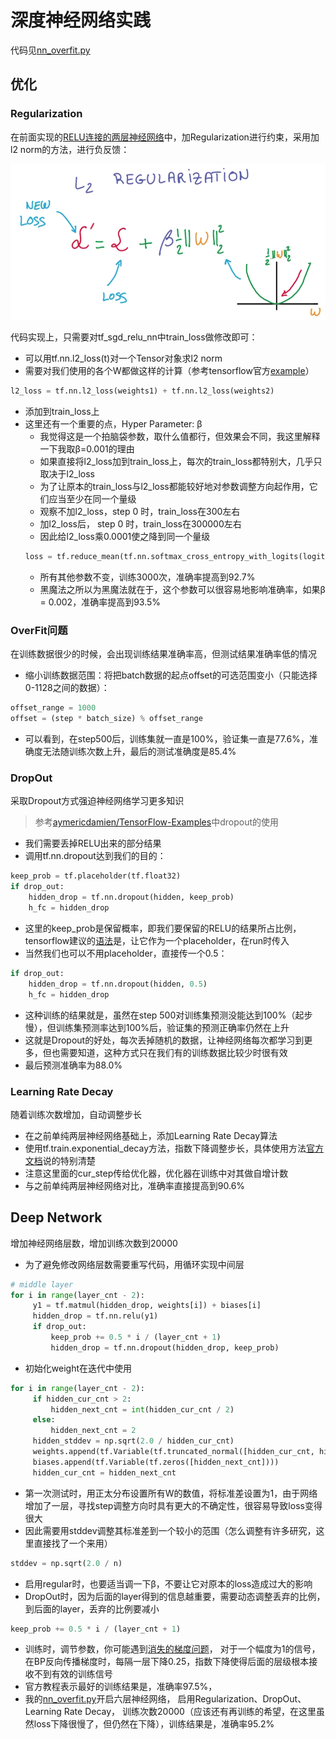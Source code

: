# 深度神经网络实践
代码见[nn_overfit.py](../../src/neural/nn_overfit.py)
## 优化
### Regularization
在前面实现的[RELU连接的两层神经网络](../../src/neural/full_connect.py)中，加Regularization进行约束，采用加l2 norm的方法，进行负反馈：

![](../../res/l2_regularization.png)

代码实现上，只需要对tf_sgd_relu_nn中train_loss做修改即可：
- 可以用tf.nn.l2_loss(t)对一个Tensor对象求l2 norm
- 需要对我们使用的各个W都做这样的计算（参考tensorflow官方[example](https://github.com/tensorflow/tensorflow/blob/master/tensorflow/models/image/mnist/convolutional.py)）
```python
l2_loss = tf.nn.l2_loss(weights1) + tf.nn.l2_loss(weights2)
```
- 添加到train_loss上
- 这里还有一个重要的点，Hyper Parameter: β
  - 我觉得这是一个拍脑袋参数，取什么值都行，但效果会不同，我这里解释一下我取β=0.001的理由
  - 如果直接将l2_loss加到train_loss上，每次的train_loss都特别大，几乎只取决于l2_loss
  - 为了让原本的train_loss与l2_loss都能较好地对参数调整方向起作用，它们应当至少在同一个量级
  - 观察不加l2_loss，step 0 时，train_loss在300左右
  - 加l2_loss后， step 0 时，train_loss在300000左右
  - 因此给l2_loss乘0.0001使之降到同一个量级
  ```python
  loss = tf.reduce_mean(tf.nn.softmax_cross_entropy_with_logits(logits=logits, labels=tf_train_labels)) + 0.001 * l2_loss
  ```
  - 所有其他参数不变，训练3000次，准确率提高到92.7%
  - 黑魔法之所以为黑魔法就在于，这个参数可以很容易地影响准确率，如果β = 0.002，准确率提高到93.5%
  
### OverFit问题
在训练数据很少的时候，会出现训练结果准确率高，但测试结果准确率低的情况
- 缩小训练数据范围：将把batch数据的起点offset的可选范围变小（只能选择0-1128之间的数据）：
```python
offset_range = 1000
offset = (step * batch_size) % offset_range
```
- 可以看到，在step500后，训练集就一直是100%，验证集一直是77.6%，准确度无法随训练次数上升，最后的测试准确度是85.4%

### DropOut
采取Dropout方式强迫神经网络学习更多知识

> 参考[aymericdamien/TensorFlow-Examples](https://github.com/aymericdamien/TensorFlow-Examples/blob/master/examples/3%20-%20Neural%20Networks/alexnet.py)中dropout的使用

- 我们需要丢掉RELU出来的部分结果
- 调用tf.nn.dropout达到我们的目的：
```python
keep_prob = tf.placeholder(tf.float32)
if drop_out:
    hidden_drop = tf.nn.dropout(hidden, keep_prob)
    h_fc = hidden_drop
```
- 这里的keep_prob是保留概率，即我们要保留的RELU的结果所占比例，tensorflow建议的[语法](https://www.tensorflow.org/versions/r0.8/tutorials/mnist/pros/index.html)是，让它作为一个placeholder，在run时传入
- 当然我们也可以不用placeholder，直接传一个0.5：
```python
if drop_out:
    hidden_drop = tf.nn.dropout(hidden, 0.5)
    h_fc = hidden_drop
```
- 这种训练的结果就是，虽然在step 500对训练集预测没能达到100%（起步慢），但训练集预测率达到100%后，验证集的预测正确率仍然在上升
- 这就是Dropout的好处，每次丢掉随机的数据，让神经网络每次都学习到更多，但也需要知道，这种方式只在我们有的训练数据比较少时很有效
- 最后预测准确率为88.0%

### Learning Rate Decay
随着训练次数增加，自动调整步长
- 在之前单纯两层神经网络基础上，添加Learning Rate Decay算法
- 使用tf.train.exponential_decay方法，指数下降调整步长，具体使用方法[官方文档](https://www.tensorflow.org/versions/r0.8/api_docs/python/train.html#exponential_decay)说的特别清楚
- 注意这里面的cur_step传给优化器，优化器在训练中对其做自增计数
- 与之前单纯两层神经网络对比，准确率直接提高到90.6%

## Deep Network
增加神经网络层数，增加训练次数到20000
- 为了避免修改网络层数需要重写代码，用循环实现中间层
```python
# middle layer
for i in range(layer_cnt - 2):
     y1 = tf.matmul(hidden_drop, weights[i]) + biases[i]
     hidden_drop = tf.nn.relu(y1)
     if drop_out:
         keep_prob += 0.5 * i / (layer_cnt + 1)
         hidden_drop = tf.nn.dropout(hidden_drop, keep_prob)
```
- 初始化weight在迭代中使用
```python
for i in range(layer_cnt - 2):
     if hidden_cur_cnt > 2:
         hidden_next_cnt = int(hidden_cur_cnt / 2)
     else:
         hidden_next_cnt = 2
     hidden_stddev = np.sqrt(2.0 / hidden_cur_cnt)
     weights.append(tf.Variable(tf.truncated_normal([hidden_cur_cnt, hidden_next_cnt], stddev=hidden_stddev)))
     biases.append(tf.Variable(tf.zeros([hidden_next_cnt])))
     hidden_cur_cnt = hidden_next_cnt
```
  - 第一次测试时，用正太分布设置所有W的数值，将标准差设置为1，由于网络增加了一层，寻找step调整方向时具有更大的不确定性，很容易导致loss变得很大
  - 因此需要用stddev调整其标准差到一个较小的范围（怎么调整有许多研究，这里直接找了一个来用）
  
  ```python
  stddev = np.sqrt(2.0 / n)
  ```
  
- 启用regular时，也要适当调一下β，不要让它对原本的loss造成过大的影响
- DropOut时，因为后面的layer得到的信息越重要，需要动态调整丢弃的比例，到后面的layer，丢弃的比例要减小
```python
keep_prob += 0.5 * i / (layer_cnt + 1)
```
- 训练时，调节参数，你可能遇到[消失的梯度问题](http://wiki.jikexueyuan.com/project/neural-networks-and-deep-learning-zh-cn/chapter5.html)，
对于一个幅度为1的信号，在BP反向传播梯度时，每隔一层下降0.25，指数下降使得后面的层级根本接收不到有效的训练信号
- 官方教程表示最好的训练结果是，准确率97.5%，
- 我的[nn_overfit.py](../../src/neural/nn_overfit.py)开启六层神经网络，
启用Regularization、DropOut、Learning Rate Decay， 
训练次数20000（应该还有再训练的希望，在这里虽然loss下降很慢了，但仍然在下降），训练结果是，准确率95.2%

